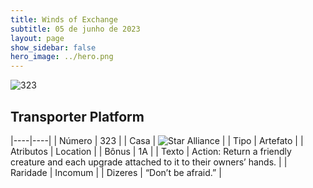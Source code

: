 ```yaml
---
title: Winds of Exchange
subtitle: 05 de junho de 2023
layout: page
show_sidebar: false
hero_image: ../hero.png
---
```


![323](https://mastervault-storage-prod.s3.amazonaws.com/media/card_front/en/600_323_fa29a1fd84cb_en.png)


## Transporter Platform

|----|----|
| Número | 323 |
| Casa | ![Star Alliance](https://archonarcana.com/images/thumb/7/7d/Star_Alliance.png/22px-Star_Alliance.png "Aliança Estelar") |
| Tipo | Artefato |
| Atributos | Location |
| Bônus | 1A |
| Texto | Action: Return a friendly creature and each upgrade attached to it to their owners’ hands.  |
| Raridade | Incomum |
| Dizeres | “Don’t be afraid.” |
